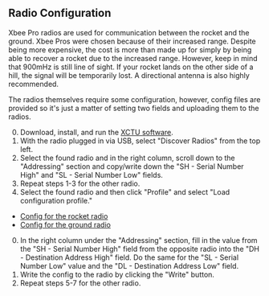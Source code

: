 ## Radio Configuration

Xbee Pro radios are used for communication between the rocket and the ground. Xbee Pros were chosen because of their increased range. Despite being more expensive, the cost is more than made up for simply by being able to recover a rocket due to the increased range. However, keep in mind that 900mHz is still line of sight. If your rocket lands on the other side of a hill, the signal will be temporarily lost. A directional antenna is also highly recommended.

The radios themselves require some configuration, however, config files are provided so it's just a matter of setting two fields and uploading them to the radios.

0. Download, install, and run the [XCTU software](http://www.digi.com/products/xbee-rf-solutions/xctu-software/xctu).
0. With the radio plugged in via USB, select "Discover Radios" from the top left.
0. Select the found radio and in the right column, scroll down to the "Addressing" section and copy/write down the "SH - Serial Number High" and "SL - Serial Number Low" fields.
0. Repeat steps 1-3 for the other radio.
0. Select the found radio and then click "Profile" and select "Load configuration profile."
  * [Config for the rocket radio](/config/radio_rocket_config.xml)
  * [Config for the ground radio](/config/radio_ground_config.xml)
0. In the right column under the "Addressing" section, fill in the value from the "SH - Serial Number High" field from the opposite radio into the "DH - Destination Address High" field. Do the same for the "SL - Serial Number Low" value and the "DL - Destination Address Low" field.
0. Write the config to the radio by clicking the "Write" button.
0. Repeat steps 5-7 for the other radio.
